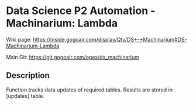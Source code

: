 # Data Science P2 Automation - Machinarium: Lambda

Wiki page:
https://inside.gogoair.com/display/Qty/DS+-+Machinarium#DS-Machinarium-Lambda

Main Git:
https://git.gogoair.com/opex/ds_machinarium

## Description

Function tracks data updates of required tables.
Results are stored in [updates] table.

